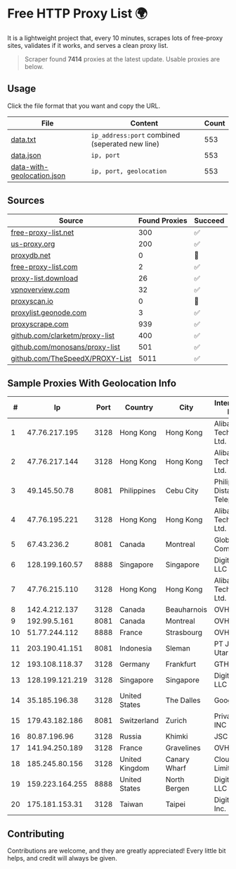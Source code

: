 
# Free HTTP Proxy List 🌍

It is a lightweight project that, every 10 minutes, scrapes lots of free-proxy sites, validates if it works, and serves a clean proxy list.


> Scraper found **7414** proxies at the latest update. Usable proxies are below.

## Usage

Click the file format that you want and copy the URL.


|File|Content|Count|
|----|-------|-----|
|[data.txt](https://raw.githubusercontent.com/themiralay/Proxy-List-World/master/data.txt)|`ip_address:port` combined (seperated new line)|553|
|[data.json](https://raw.githubusercontent.com/themiralay/Proxy-List-World/master/data.json)|`ip, port`|553|
|[data-with-geolocation.json](https://raw.githubusercontent.com/themiralay/Proxy-List-World/master/data-with-geolocation.json)|`ip, port, geolocation`|553|

## Sources

|Source|Found Proxies|Succeed|
|------|-------------|-------|
|[free-proxy-list.net](https://free-proxy-list.net)|300|✅|
|[us-proxy.org](https://www.us-proxy.org)|200|✅|
|[proxydb.net](http://proxydb.net)|0|🚫|
|[free-proxy-list.com](https://free-proxy-list.com/?page=&port=&type%5B%5D=http&type%5B%5D=https&up_time=0&search=Search)|2|✅|
|[proxy-list.download](https://www.proxy-list.download/HTTP)|26|✅|
|[vpnoverview.com](https://vpnoverview.com/privacy/anonymous-browsing/free-proxy-servers)|32|✅|
|[proxyscan.io](https://www.proxyscan.io)|0|🚫|
|[proxylist.geonode.com](https://proxylist.geonode.com/api/proxy-list?limit=300&page=1&sort_by=lastChecked&sort_type=desc&protocols=http,https)|3|✅|
|[proxyscrape.com](https://api.proxyscrape.com/v2/?request=displayproxies&protocol=http&timeout=10000&country=all&ssl=all&anonymity=all)|939|✅|
|[github.com/clarketm/proxy-list](https://raw.githubusercontent.com/clarketm/proxy-list/master/proxy-list-raw.txt)|400|✅|
|[github.com/monosans/proxy-list](https://raw.githubusercontent.com/monosans/proxy-list/main/proxies/http.txt)|501|✅|
|[github.com/TheSpeedX/PROXY-List](https://raw.githubusercontent.com/TheSpeedX/PROXY-List/master/http.txt)|5011|✅|


## Sample Proxies With Geolocation Info

|#|Ip|Port|Country|City|Internet Service Provider|
|-|--|----|-------|----|-------------------------|
|1|47.76.217.195|3128|Hong Kong|Hong Kong|Alibaba (US) Technology Co., Ltd.|
|2|47.76.217.144|3128|Hong Kong|Hong Kong|Alibaba (US) Technology Co., Ltd.|
|3|49.145.50.78|8081|Philippines|Cebu City|Philippine Long Distance Telephone Co.|
|4|47.76.195.221|3128|Hong Kong|Hong Kong|Alibaba (US) Technology Co., Ltd.|
|5|67.43.236.2|8081|Canada|Montreal|GloboTech Communications|
|6|128.199.160.57|8888|Singapore|Singapore|DigitalOcean, LLC|
|7|47.76.215.110|3128|Hong Kong|Hong Kong|Alibaba (US) Technology Co., Ltd.|
|8|142.4.212.137|3128|Canada|Beauharnois|OVH SAS|
|9|192.99.5.161|8081|Canada|Montreal|OVH SAS|
|10|51.77.244.112|8888|France|Strasbourg|OVH SAS|
|11|203.190.41.151|8081|Indonesia|Sleman|PT Jaring Lintas Utara|
|12|193.108.118.37|3128|Germany|Frankfurt|GTHost|
|13|128.199.121.219|3128|Singapore|Singapore|DigitalOcean, LLC|
|14|35.185.196.38|3128|United States|The Dalles|Google LLC|
|15|179.43.182.186|8081|Switzerland|Zurich|Private Layer INC|
|16|80.87.196.96|3128|Russia|Khimki|JSC IOT|
|17|141.94.250.189|3128|France|Gravelines|OVH SAS|
|18|185.245.80.156|3128|United Kingdom|Canary Wharf|Clouvider Limited|
|19|159.223.164.255|8888|United States|North Bergen|DigitalOcean, LLC|
|20|175.181.153.31|3128|Taiwan|Taipei|Digital United Inc.|



## Contributing

Contributions are welcome, and they are greatly appreciated! Every
little bit helps, and credit will always be given.

